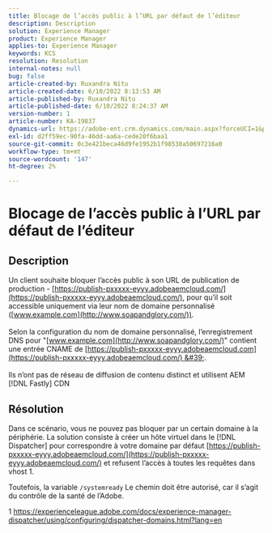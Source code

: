 ```yaml
---
title: Blocage de l’accès public à l’URL par défaut de l’éditeur
description: Description
solution: Experience Manager
product: Experience Manager
applies-to: Experience Manager
keywords: KCS
resolution: Resolution
internal-notes: null
bug: false
article-created-by: Ruxandra Nitu
article-created-date: 6/10/2022 8:13:53 AM
article-published-by: Ruxandra Nitu
article-published-date: 6/10/2022 8:24:37 AM
version-number: 1
article-number: KA-19837
dynamics-url: https://adobe-ent.crm.dynamics.com/main.aspx?forceUCI=1&pagetype=entityrecord&etn=knowledgearticle&id=59764c3e-95e8-ec11-bb3c-000d3a3b17fa
exl-id: d2ff59ec-90fa-46dd-aa6a-cede20f6baa1
source-git-commit: 0c3e421beca46d9fe1952b1f98538a50697216a0
workflow-type: tm+mt
source-wordcount: '147'
ht-degree: 2%

---
```


# Blocage de l’accès public à l’URL par défaut de l’éditeur

## Description

Un client souhaite bloquer l’accès public à son URL de publication de production - [https://publish-pxxxxx-eyyy.adobeaemcloud.com/](https://publish-pxxxxx-eyyy.adobeaemcloud.com/), pour qu’il soit accessible uniquement via leur nom de domaine personnalisé ([www.example.com](http://www.soapandglory.com/)). <br><br>Selon la configuration du nom de domaine personnalisé, l’enregistrement DNS pour &quot;[www.example.com](http://www.soapandglory.com/)&quot; contient une entrée CNAME de [https://publish-pxxxxx-eyyy.adobeaemcloud.com](https://publish-pxxxxx-eyyy.adobeaemcloud.com/) &#39;. <br><br>Ils n’ont pas de réseau de diffusion de contenu distinct et utilisent AEM [!DNL Fastly] CDN

## Résolution


Dans ce scénario, vous ne pouvez pas bloquer par un certain domaine à la périphérie.
La solution consiste à créer un hôte virtuel dans le [!DNL Dispatcher] pour correspondre à votre domaine par défaut [https://publish-pxxxxx-eyyy.adobeaemcloud.com/](https://publish-pxxxxx-eyyy.adobeaemcloud.com/) et refusent l’accès à toutes les requêtes dans vhost 1.

Toutefois, la variable `/systemready` Le chemin doit être autorisé, car il s’agit du contrôle de la santé de l’Adobe.

1 https://experienceleague.adobe.com/docs/experience-manager-dispatcher/using/configuring/dispatcher-domains.html?lang=en
